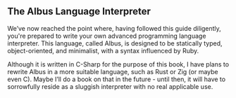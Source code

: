 ## The Albus Language Interpreter

We’ve now reached the point where, having followed this guide diligently, you're prepared to write your own advanced programming language interpreter. This language, called Albus, is designed to be statically typed, object-oriented, and minimalist, with a syntax influenced by Ruby.

Although it is written in C-Sharp for the purpose of this book, I have plans to rewrite Albus in a more suitable language, such as Rust or Zig (or maybe even C). Maybe I’ll do a book on that in the future - until then, it will have to sorrowfully reside as a sluggish interpreter with no real applicable use.